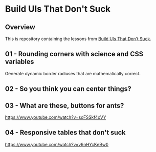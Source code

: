 # Build UIs That Don't Suck

## Overview

This is repository containing the lessons from [Build UIs That Don't Suck](https://tailwindcss.com/build-uis-that-dont-suck).

## 01 - Rounding corners with science and CSS variables

Generate dynamic border radiuses that are mathematically correct.

## 02 - So you think you can center things?

## 03 - What are these, buttons for ants?

<https://www.youtube.com/watch?v=soFSSkf4oVY>

## 04 - Responsive tables that don't suck

<https://www.youtube.com/watch?v=v9nHYcKeBw0>
